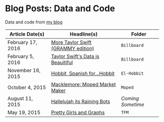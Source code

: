 # Blog Posts: Data and Code
Data and code from [my blog](http://www.ckieffer.com/blog)

| Article Date(s)   | Headline(s)                              | Folder            |
| ----------------- | ---------------------------------------- | ----------------- |
| February 17, 2016 | [More Taylor Swift (GRAMMY edition)](http://www.ckieffer.com/blog/more-taylor-swift-grammy-edition) | `Billboard`       |
| February 5, 2016  | [Taylor Swift's Data is Beauitiful](http://www.ckieffer.com/blog/taylor-swifts-data-is-beautiful) | `Billboard`       |
| November 16, 2015 | [Hobbit, Spanish for...Hobbit](http://www.ckieffer.com/blog/hobbit-spanish-forhobbit) | `El-Hobbit`       |
| October 4, 2015   | [Macklemore: Moped Market Maker](http://www.ckieffer.com/blog/macklemore-moped-market-maker) | `Moped`           |
| August 11, 2015   | [Hallelujah its Raining Bots](http://www.ckieffer.com/blog/hallelujah-its-raining-bots) | _Coming Sometime_ |
| May 19, 2015      | [Pretty Girls and Graphs](http://www.ckieffer.com/blog/pretty-girls-and-graphs) | `TFM`             |
